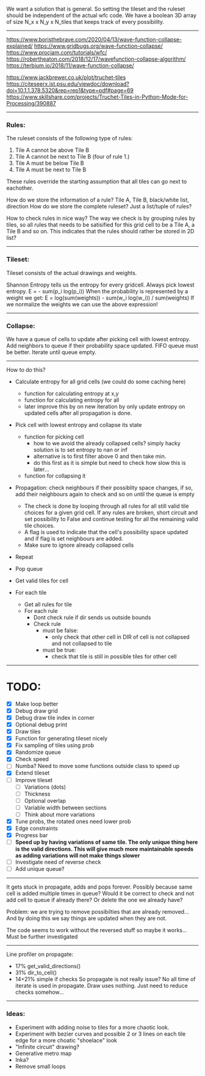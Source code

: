 We want a solution that is general. So setting the tileset and the ruleset should be independent of the actual wfc code.
We have a boolean 3D array of size N_x x N_y x N_tiles that keeps track of every possibility.

---

https://www.boristhebrave.com/2020/04/13/wave-function-collapse-explained/
https://www.gridbugs.org/wave-function-collapse/
https://www.procjam.com/tutorials/wfc/
https://robertheaton.com/2018/12/17/wavefunction-collapse-algorithm/
https://terbium.io/2018/11/wave-function-collapse/


https://www.jackbrewer.co.uk/plot/truchet-tiles
https://citeseerx.ist.psu.edu/viewdoc/download?doi=10.1.1.378.5320&rep=rep1&type=pdf#page=69
https://www.skillshare.com/projects/Truchet-Tiles-in-Python-Mode-for-Processing/390887

---

### Rules:

The ruleset consists of the following type of rules:
1. Tile A cannot be above Tile B
2. Tile A cannot be next to Tile B (four of rule 1.)
3. Tile A must be below Tile B
4. Tile A must be next to Tile B

These rules override the starting assumption that all tiles can go next to eachother.

How do we store the information of a rule? Tile A, Tile B, black/white list, direction
How do we store the complete ruleset? Just a list/tuple of rules?

How to check rules in nice way?
The way we check is by grouping rules by tiles, so all rules that needs to be satisified for this grid cell to be a Tile A, a Tile B and so on. This indicates that the rules should rather be stored in 2D list?

---

### Tileset:

Tileset consists of the actual drawings and weights.

Shannon Entropy tells us the entropy for every gridcell. Always pick lowest entropy.
E = - sum(p_i log(p_i))
When the probability is represented by a weight we get:
E = log(sum(weights)) - sum(w_i log(w_i)) / sum(weights)
If we normalize the weights we can use the above expression!

---

### Collapse:

We have a queue of cells to update after picking cell with lowest entropy.
Add neighbors to queue if their probability space updated. FIFO queue must be better.
Iterate until queue empty.

---

How to do this?
- Calculate entropy for all grid cells (we could do some caching here)
  - function for calculating entropy at x,y
  - function for calculating entropy for all
  - later improve this by on new iteration by only update entropy on updated cells after all propagation is done.
- Pick cell with lowest entropy and collapse its state
  - function for picking cell
    - how to we avoid the already collapsed cells? simply hacky solution is to set entropy to nan or inf
    - alternative is to first filter above 0 and then take min.
    - do this first as it is simple but need to check how slow this is later...
  - function for collapsing it
- Propagation: check neighbours if their possiblity space changes, if so, add their neighbours again to check and so on until the queue is empty
  - The check is done by looping through all rules for all still valid tile choices for a given grid cell. If any rules are broken, short circuit and set possibility to False and continue testing for all the remaining valid tile choices. 
  - A flag is used to indicate that the cell's possibility space updated and if flag is set neighbours are added.
  - Make sure to ignore already collapsed cells
- Repeat

- Pop queue
- Get valid tiles for cell
- For each tile
  - Get all rules for tile
  - For each rule
    - Dont check rule if dir sends us outside bounds
    - Check rule
      - must be false:
        - only check that other cell in DIR of cell is not collapsed and not collapsed to tile
      - must be true:
        - check that tile is still in possible tiles for other cell

---

# TODO:
- [x] Make loop better
- [x] Debug draw grid
- [x] Debug draw tile index in corner
- [x] Optional debug print
- [x] Draw tiles
- [x] Function for generating tileset nicely
- [x] Fix sampling of tiles using prob
- [x] Randomize queue 
- [x] Check speed
- [ ] Numba? Need to move some functions outside class to speed up
- [x] Extend tileset
- [ ] Improve tileset
  - [ ] Variations (dots)
  - [ ] Thickness
  - [ ] Optional overlap
  - [ ] Variable width between sections
  - [ ] Think about more variations
- [x] Tune probs, the rotated ones need lower prob
- [x] Edge constraints
- [x] Progress bar
- [ ] **Speed up by having variations of same tile. The only unique thing here is the valid directions. This will give much more maintainable speeds as adding variations will not make things slower**
- [ ] Investigate need of reverse check
- [ ] Add unique queue? 

---

It gets stuck in propagate, adds and pops forever.
Possibly because same cell is added multiple times in queue?
Would it be correct to check and not add cell to queue if already there? Or delete the one we already have?

Problem: we are trying to remove possibilties that are already removed... And by doing this we say things are updated when they are not.

The code seems to work without the reversed stuff so maybe it works... Must be further investigated

---

Line profiler on propagate:
- 17% get_valid_directions()
- 31% dir_to_cell()
- 14+21% simple if checks
So propagate is not really issue?
No all time of iterate is used in propagate.
Draw uses nothing.
Just need to reduce checks somehow...

---

### Ideas:
- Experiment with adding noise to tiles for a more chaotic look.
- Experiment with bezier curves and possible 2 or 3 lines on each tile edge for a more choatic "shoelace" look 
- "Infinite circuit" drawing?
- Generative metro map
- Inka?
- Remove small loops
